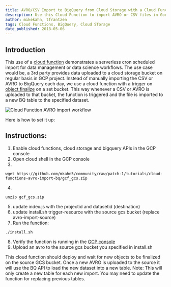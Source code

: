 ```yaml
---
title: AVRO/CSV Import to BigQuery from Cloud Storage with a Cloud Function
description: Use this Cloud Function to import AVRO or CSV files in Google Cloud Storage
author: mikekahn, tfrantzen
tags: Cloud Functions, BigQuery, Cloud STorage
date_published: 2018-05-06
---
```

## Introduction

This use of a [cloud function][function] demonstrates a serverless cron scheduled import for data management or data science workflows. 
The use case would be, a 3rd party provides data uploaded to a cloud storage bucket on regular basis in GCP project. 
Instead of manually importing the CSV or AVRO to BigQuery each day, we use a cloud function with a trigger on [object.finalize][finalize] on a set bucket. 
This way whenever a CSV or AVRO is uploaded to that bucket, the function is triggered and the file is imported to a new BQ table to the specified dataset.

![Cloud Function AVRO import workflow](https://storage.googleapis.com/avro-import-source/cloud-function-import.png)

[function]: https://cloud.google.com/functions/docs/
[finalize]: https://cloud.google.com/functions/docs/calling/storage#object_finalize

Here is how to set it up:

## Instructions:

1. Enable cloud functions, cloud storage and bigquery APIs in the GCP console
2. Open cloud shell in the GCP console
3. 
```
wget https://github.com/mkahn5/community/raw/patch-1/tutorials/cloud-functions-avro-import-bq/gcf_gcs.zip
```
4. 
```
unzip gcf_gcs.zip
```
5. update index.js with the projectid and datasetid (destination)
6. update install.sh trigger-resource with the source gcs bucket (replace avro-import-source)
7. Run the function: 
```
./install.sh
```
8. Verify the function is running in the [GCP console][console]
9. Upload an avro to the source gcs bucket you specified in install.sh

[console]: https://console.cloud.google.com/functions/

This cloud function should deploy and wait for new objects to be finalized on the source GCS bucket.
Once a new AVRO is uploaded to the source it will use the BQ API to load the new dataset into a new table.
Note: This will only create a new table for each new import. You may need to update the function for replacing previous tables.
